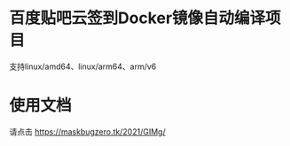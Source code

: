 # 百度贴吧云签到Docker镜像自动编译项目
支持linux/amd64、linux/arm64、arm/v6
# 使用文档
请点击 https://maskbugzero.tk/2021/GIMg/
